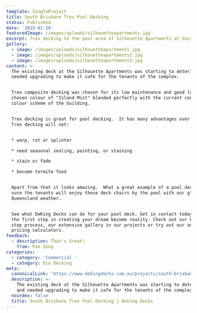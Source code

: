 ```yaml
---
template: SingleProject
title: South Brisbane Trex Pool Decking
status: Published
date: '2019-01-28'
featuredImage: /images/uploads/silhouetteapartments.jpg
excerpt: Trex decking to the pool area of Silhouette Apartments at South Brisbane
gallery:
  - image: /images/uploads/silhouetteapartments.jpg
  - image: /images/uploads/silhouetteapartments2.jpg
  - image: /images/uploads/silhouetteapartments3.jpg
content: >-
  The existing deck at the Silhouette Apartments was starting to deteriorate and
  needed upgrading to make it safe for the tenants of the complex. 


  Trex composite decking was chosen for its low maintenance and good looks, the
  chosen colour of "Island Mist" blended perfectly with the current contemporary
  colour scheme of the building.


  Trex decking is great for pool decking.  It has many advantages over timber.
  Trex decking will not:


  * warp, rot or splinter

  * need seasonal sealing, painting, or staining

  * stain or fade

  * become termite food


  Apart from that it looks amazing.  What a great example of a pool deck.  I am
  sure the tenants will enjoy those deck chairs by the pool with our glorious
  Queensland weather.


  See what DeKing Decks can do for your pool deck. Get in contact today and take
  the first step in creating your dream become reality. Check out our 6 simple
  step process, our extensive gallery in our projects or try out our online
  pricing calculators.
feedback:
  - description: That's Great!
    from: Pan Zeng
categories:
  - category: 'Commercial '
  - category: Eco Decking
meta:
  canonicalLink: 'https://www.dekingdecks.com.au/projects/south-brisbane-trex-pool-decking/'
  description: >-
    The existing deck at the Silhouette Apartments was starting to deteriorate
    and needed upgrading to make it safe for the tenants of the complex. 
  noindex: false
  title: South Brisbane Trex Pool Decking | Deking Decks
---
```


